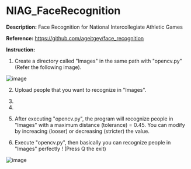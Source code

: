 # NIAG_FaceRecognition

**Description:** Face Recognition for National Intercollegiate Athletic Games

**Reference:** https://github.com/ageitgey/face_recognition

**Instruction:** 
1. Create a directory called "Images" in the same path with "opencv.py" (Refer the following image).

![image](https://github.com/KBLin1996/NIAG_FaceRecognition/blob/master/Reference.png)

2. Upload people that you want to recognize in "Images".

3. 

4.

5. After executing "opencv.py", the program will recognize people in "Images" with a maximum distance (tolerance) = 0.45.
   You can modify by increacing (looser) or decreasing (stricter) the value.
  
6. Execute "opencv.py", then basically you can recognize people in "Images" perfectly ! (Press Q the exit)

![image](https://github.com/KBLin1996/NIAG_FaceRecognition/blob/master/Recognize.png)
